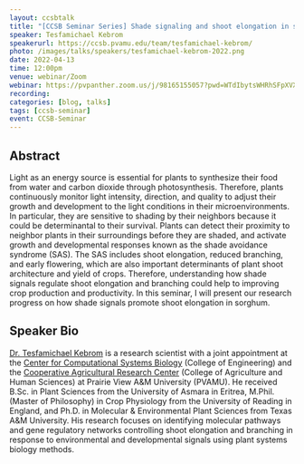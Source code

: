 ```yaml
---
layout: ccsbtalk
title: "[CCSB Seminar Series] Shade signaling and shoot elongation in sorghum"
speaker: Tesfamichael Kebrom
speakerurl: https://ccsb.pvamu.edu/team/tesfamichael-kebrom/
photo: /images/talks/speakers/tesfamichael-kebrom-2022.png
date: 2022-04-13
time: 12:00pm
venue: webinar/Zoom
webinar: https://pvpanther.zoom.us/j/98165155057?pwd=WTdIbytsWHRhSFpXVXM1T1R1YkpPUT09
recording:
categories: [blog, talks]
tags: [ccsb-seminar]
event: CCSB-Seminar
---
```



## Abstract

Light as an energy source is essential for plants to synthesize their food from water and carbon dioxide through photosynthesis. Therefore, plants continuously monitor light intensity, direction, and quality to adjust their growth and development to the light conditions in their microenvironments. In particular, they are sensitive to shading by their neighbors because it could be determinantal to their survival. Plants can detect their proximity to neighbor plants in their surroundings before they are shaded, and activate growth and developmental responses known as the shade avoidance syndrome (SAS). The SAS includes shoot elongation, reduced branching, and early flowering, which are also important determinants of plant shoot architecture and yield of crops. Therefore, understanding how shade signals regulate shoot elongation and branching could help to improving crop production and productivity. In this seminar, I will present our research progress on how shade signals promote shoot elongation in sorghum.



## Speaker Bio
[Dr. Tesfamichael Kebrom](https://ccsb.pvamu.edu/team/tesfamichael-kebrom/) is a research scientist with a joint appointment at the [Center for Computational Systems Biology](https://ccsb.pvamu.edu) (College of Engineering) and the [Cooperative Agricultural Research Center](https://www.pvamu.edu/cahs/carc/) (College of Agriculture and Human Sciences) at Prairie View A&M University (PVAMU). He received B.Sc. in Plant Sciences from the University of Asmara in Eritrea, M.Phil. (Master of Philosophy) in Crop Physiology from the University of Reading in England, and Ph.D. in Molecular & Environmental Plant Sciences from Texas A&M University. His research focuses on identifying molecular pathways and gene regulatory networks controlling shoot elongation and branching in response to environmental and developmental signals using plant systems biology methods. 
